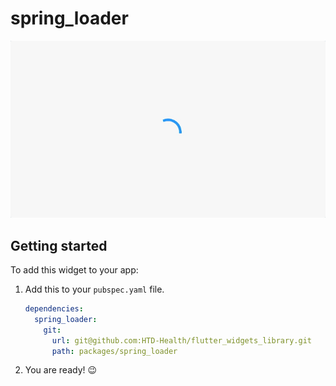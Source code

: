 # spring_loader
![example](./readme/example.gif)  

## Getting started

To add this widget to your app:

1. Add this to your `pubspec.yaml` file.

    ```yaml
    dependencies:
      spring_loader:
        git:
          url: git@github.com:HTD-Health/flutter_widgets_library.git
          path: packages/spring_loader
    ```
2. You are ready! 😉
